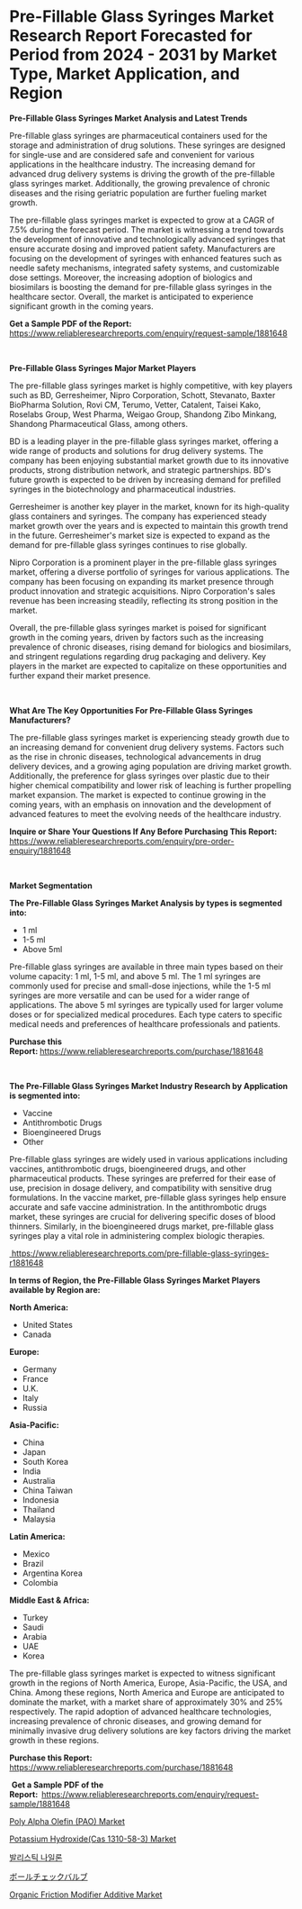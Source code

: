 <p><h1>Pre-Fillable Glass Syringes Market Research Report Forecasted for Period from 2024 -  2031 by Market Type, Market Application, and Region</h1></p><p><strong>Pre-Fillable Glass Syringes Market Analysis and Latest Trends</strong></p>
<p><p>Pre-fillable glass syringes are pharmaceutical containers used for the storage and administration of drug solutions. These syringes are designed for single-use and are considered safe and convenient for various applications in the healthcare industry. The increasing demand for advanced drug delivery systems is driving the growth of the pre-fillable glass syringes market. Additionally, the growing prevalence of chronic diseases and the rising geriatric population are further fueling market growth.</p><p>The pre-fillable glass syringes market is expected to grow at a CAGR of 7.5% during the forecast period. The market is witnessing a trend towards the development of innovative and technologically advanced syringes that ensure accurate dosing and improved patient safety. Manufacturers are focusing on the development of syringes with enhanced features such as needle safety mechanisms, integrated safety systems, and customizable dose settings. Moreover, the increasing adoption of biologics and biosimilars is boosting the demand for pre-fillable glass syringes in the healthcare sector. Overall, the market is anticipated to experience significant growth in the coming years.</p></p>
<p><strong>Get a Sample PDF of the Report:&nbsp;</strong> <a href="https://www.reliableresearchreports.com/enquiry/request-sample/1881648">https://www.reliableresearchreports.com/enquiry/request-sample/1881648</a></p>
<p>&nbsp;</p>
<p><strong>Pre-Fillable Glass Syringes Major Market Players</strong></p>
<p><p>The pre-fillable glass syringes market is highly competitive, with key players such as BD, Gerresheimer, Nipro Corporation, Schott, Stevanato, Baxter BioPharma Solution, Rovi CM, Terumo, Vetter, Catalent, Taisei Kako, Roselabs Group, West Pharma, Weigao Group, Shandong Zibo Minkang, Shandong Pharmaceutical Glass, among others.</p><p>BD is a leading player in the pre-fillable glass syringes market, offering a wide range of products and solutions for drug delivery systems. The company has been enjoying substantial market growth due to its innovative products, strong distribution network, and strategic partnerships. BD's future growth is expected to be driven by increasing demand for prefilled syringes in the biotechnology and pharmaceutical industries.</p><p>Gerresheimer is another key player in the market, known for its high-quality glass containers and syringes. The company has experienced steady market growth over the years and is expected to maintain this growth trend in the future. Gerresheimer's market size is expected to expand as the demand for pre-fillable glass syringes continues to rise globally.</p><p>Nipro Corporation is a prominent player in the pre-fillable glass syringes market, offering a diverse portfolio of syringes for various applications. The company has been focusing on expanding its market presence through product innovation and strategic acquisitions. Nipro Corporation's sales revenue has been increasing steadily, reflecting its strong position in the market.</p><p>Overall, the pre-fillable glass syringes market is poised for significant growth in the coming years, driven by factors such as the increasing prevalence of chronic diseases, rising demand for biologics and biosimilars, and stringent regulations regarding drug packaging and delivery. Key players in the market are expected to capitalize on these opportunities and further expand their market presence.</p></p>
<p>&nbsp;</p>
<p><strong>What Are The Key Opportunities For Pre-Fillable Glass Syringes Manufacturers?</strong></p>
<p><p>The pre-fillable glass syringes market is experiencing steady growth due to an increasing demand for convenient drug delivery systems. Factors such as the rise in chronic diseases, technological advancements in drug delivery devices, and a growing aging population are driving market growth. Additionally, the preference for glass syringes over plastic due to their higher chemical compatibility and lower risk of leaching is further propelling market expansion. The market is expected to continue growing in the coming years, with an emphasis on innovation and the development of advanced features to meet the evolving needs of the healthcare industry.</p></p>
<p><strong>Inquire or Share Your Questions If Any Before Purchasing This Report:</strong> <a href="https://www.reliableresearchreports.com/enquiry/pre-order-enquiry/1881648">https://www.reliableresearchreports.com/enquiry/pre-order-enquiry/1881648</a></p>
<p>&nbsp;</p>
<p><strong>Market Segmentation</strong></p>
<p><strong>The Pre-Fillable Glass Syringes Market Analysis by types is segmented into:</strong></p>
<p><ul><li>1 ml</li><li>1-5 ml</li><li>Above 5ml</li></ul></p>
<p><p>Pre-fillable glass syringes are available in three main types based on their volume capacity: 1 ml, 1-5 ml, and above 5 ml. The 1 ml syringes are commonly used for precise and small-dose injections, while the 1-5 ml syringes are more versatile and can be used for a wider range of applications. The above 5 ml syringes are typically used for larger volume doses or for specialized medical procedures. Each type caters to specific medical needs and preferences of healthcare professionals and patients.</p></p>
<p><strong>Purchase this Report:&nbsp;</strong><a href="https://www.reliableresearchreports.com/purchase/1881648">https://www.reliableresearchreports.com/purchase/1881648</a></p>
<p>&nbsp;</p>
<p><strong>The Pre-Fillable Glass Syringes Market Industry Research by Application is segmented into:</strong></p>
<p><ul><li>Vaccine</li><li>Antithrombotic Drugs</li><li>Bioengineered Drugs</li><li>Other</li></ul></p>
<p><p>Pre-fillable glass syringes are widely used in various applications including vaccines, antithrombotic drugs, bioengineered drugs, and other pharmaceutical products. These syringes are preferred for their ease of use, precision in dosage delivery, and compatibility with sensitive drug formulations. In the vaccine market, pre-fillable glass syringes help ensure accurate and safe vaccine administration. In the antithrombotic drugs market, these syringes are crucial for delivering specific doses of blood thinners. Similarly, in the bioengineered drugs market, pre-fillable glass syringes play a vital role in administering complex biologic therapies.</p></p>
<p><a href="https://www.reliableresearchreports.com/pre-fillable-glass-syringes-r1881648">&nbsp;https://www.reliableresearchreports.com/pre-fillable-glass-syringes-r1881648</a></p>
<p><strong>In terms of Region, the Pre-Fillable Glass Syringes Market Players available by Region are:</strong></p>
<p>
    <p> <strong> North America: </strong>
        <ul>
            <li>United States</li>
            <li>Canada</li>
        </ul>
        </p> 
    <p> <strong> Europe: </strong>
        <ul>
            <li>Germany</li>
            <li>France</li>
            <li>U.K.</li>
            <li>Italy</li>
            <li>Russia</li>
        </ul>
        </p> 
    <p> <strong> Asia-Pacific: </strong>
        <ul>
            <li>China</li>
            <li>Japan</li>
            <li>South Korea</li>
            <li>India</li>
            <li>Australia</li>
            <li>China Taiwan</li>
            <li>Indonesia</li>
            <li>Thailand</li>
            <li>Malaysia</li>
        </ul>
        </p> 
    <p> <strong> Latin America: </strong>
        <ul>
            <li>Mexico</li>
            <li>Brazil</li>
            <li>Argentina Korea</li>
            <li>Colombia</li>
        </ul>
        </p> 
    <p> <strong> Middle East & Africa: </strong>
        <ul>
            <li>Turkey</li>
            <li>Saudi</li>
            <li>Arabia</li>
            <li>UAE</li>
            <li>Korea</li>
        </ul>
    </p>
    </p>
<p><p>The pre-fillable glass syringes market is expected to witness significant growth in the regions of North America, Europe, Asia-Pacific, the USA, and China. Among these regions, North America and Europe are anticipated to dominate the market, with a market share of approximately 30% and 25% respectively. The rapid adoption of advanced healthcare technologies, increasing prevalence of chronic diseases, and growing demand for minimally invasive drug delivery solutions are key factors driving the market growth in these regions.</p></p>
<p><strong>Purchase this Report: </strong><a href="https://www.reliableresearchreports.com/purchase/1881648">https://www.reliableresearchreports.com/purchase/1881648</a></p>
<p>&nbsp;<strong>Get a Sample PDF of the Report:&nbsp;&nbsp;</strong><a href="https://www.reliableresearchreports.com/enquiry/request-sample/1881648">https://www.reliableresearchreports.com/enquiry/request-sample/1881648</a></p>
<p><strong></strong></p>
<p><p><a href="https://www.linkedin.com/pulse/poly-alpha-olefin-pao-market-growth-trends-covid-19-impact-3ymic?trackingId=%2FJiRIC%2BFp4%2FDoFrXOvJTCw%3D%3D">Poly Alpha Olefin (PAO) Market</a></p><p><a href="https://issuu.com/reportprime-2/docs/potassium-hydroxidecas-1310-58-3-market-size-2030.">Potassium Hydroxide(Cas 1310-58-3) Market</a></p><p><a href="https://github.com/rick7624/Market-Research-Report-List-1/blob/main/315586147569.md">발리스틱 나일론</a></p><p><a href="https://medium.com/@stefansmith00/%E3%83%9C%E3%83%BC%E3%83%AB%E3%83%81%E3%82%A7%E3%83%83%E3%82%AF%E3%83%90%E3%83%AB%E3%83%96%E3%81%AE%E5%B8%82%E5%A0%B4%E3%82%B7%E3%82%A7%E3%82%A2%E3%81%AE%E9%80%B2%E5%8C%96%E3%81%A8%E5%B8%82%E5%A0%B4%E6%88%90%E9%95%B7%E5%8B%95%E5%90%91-2024%E5%B9%B4-2031%E5%B9%B4-bb15990a706f">ボールチェックバルブ</a></p><p><a href="https://www.linkedin.com/pulse/organic-friction-modifier-additive-market-size-global-31lhc?trackingId=AgFr4CqpUw45BA6%2FCBwx3w%3D%3D">Organic Friction Modifier Additive Market</a></p></p>